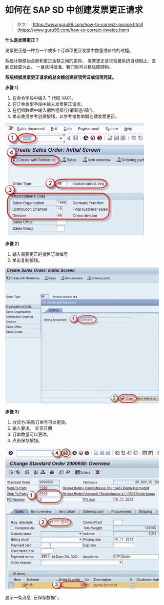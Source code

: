 # 如何在 SAP SD 中创建发票更正请求

> 原文： [https://www.guru99.com/how-to-correct-invoice.html](https://www.guru99.com/how-to-correct-invoice.html)

**什么是发票更正？**

发票更正是一种为一个或多个订单项更正发票中数量或价格的过程。

系统计算原始金额和更正金额之间的差异。 发票更正请求将被系统自动阻止，直到已检查为止。 一旦获得批准，我们就可以移除障碍物。

**系统根据发票更正请求的总金额创建贷项凭证或借项凭证。**

**步骤 1）**

1.  在命令字段中输入 T 代码 VA01。
2.  在订单类型字段中输入发票更正请求。
3.  在组织数据中输入销售组织/分销渠道/部门。
4.  单击使用参考创建按钮，以参考销售单据创建发票更正。

![](img/94d6e4c4200472ece6842d5cb4a2e3ef.png)

**步骤 2）**

1.  输入需要更正的销售订单编号
2.  单击复制按钮。

![How to Create Invoice Correction Request in SAP SD](img/7fc73675fb56eb3986b24c3521eebd46.png)

**步骤 3）**

1.  收货方/采购订单号可以更改。
2.  输入要求。 交货日期
3.  订单数量可以更改。
4.  点击保存按钮。

![How to Create Invoice Correction Request in SAP SD](img/6ef1ab973ede140e9be402b7eed12e6e.png)

显示一条消息``已保存数据''。